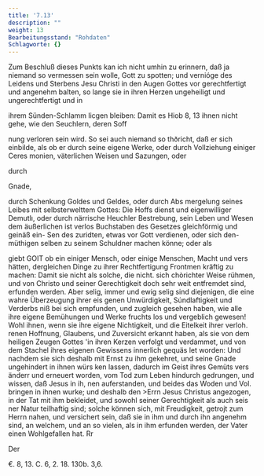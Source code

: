 ```yaml
---
title: '7.13'
description: ""
weight: 13
Bearbeitungsstand: "Rohdaten"
Schlagworte: {}
---
```


<!-- seite 336 -->

Zum Beschluß dieses Punkts kan ich nicht umhin zu erinnern, daß ja niemand so vermessen sein wolle, Gott zu spotten; und vernióge des Leidens und Sterbens Jesu Christi in den Augen Gottes vor gerechtfertigt und angenehm balten, so lange sie in ihren Herzen ungeheiligt und ungerechtfertigt und in

ihrem Sünden-Schlamm licgen bleiben: Damit es Hiob 8, 13 ihnen nicht gehe, wie den Seuchlern, deren Soff

nung verloren sein wird. So sei auch niemand so thðricht, daß er sich einbilde, als ob er durch seine eigene Werke, oder durch Vollziehung einiger Ceres monien, väterlichen Weisen und Sazungen, oder

durch

Gnade,
<!-- seite 337 -->
durch Schenkung Goldes und Geldes, oder durch Abs mergelung seines Leibes mit selbsterwelttem Gottes: Die Hoffs dienst und eigenwilliger Demutlı, oder durch närrische Heuchler Bestrebung, sein Leben und Wesen dem äußerlichen ist verlos Buchstaben des Gesetzes gleichförmig und geinäß ein- Sen des zuridten, etwas vor Gott verdienen, oder sich den- müthigen selben zu seinem Schuldner machen könne; oder als

giebt GOIT ob ein einiger Mensch, oder einige Menschen, Macht und vers hätten, dergleichen Dinge zu ihrer Rechtfertigung Frontmen kräftig zu machen: Damit sie nicht als solche, die nicht. sich chòrichter Weise rühmen, und von Christo und seiner Gerechtigkeit doch sehr weit entfremdet sind, erfunden werden. Aber selig, immer und ewig selig sind diejenigen, die eine wahre Überzeugung ihrer eis genen Unwürdigkeit, Súndlaftigkeit und Verderbs niß bei sich empfunden, und zugleich gesehen haben, wie alle ihre eigene Bemühungen und Werke fruchts los und vergeblich gewesen! Wohl ihnen, wenn sie ihre eigene Nichtigkeit, und die Eitelkeit ihrer verloh. renen Hoffnung, Glaubens, und Zuversicht erkannt haben, als sie von dem heiligen Zeugen Gottes 'in ihren Kerzen verfolgt und verdammet, und von dem Stachel ihres eigenen Gewissens innerlich gequäs let worden: Und nachdem sie sich deshalb mit Ernst zu ihm gekehret, und seine Gnade ungehindert in ihnen würs ken lassen, dadurch im Geist ihres Gemüts vers änderr und erneuert worden, vom Tod zum Leben hindurch gedrungen, und wissen, daß Jesus in ih, nen auferstanden, und beides das Woden und Vol. bringen in ihnen wurke; und deshalb den >Errn Jesus Christus angezogen, in der Tat mit ihm bekleidet, und sowohl seiner Gerechtigkeit als auch seis ner Natur teilhaftig sind; solche können sich, mit Freudigkeit, getrojt zum Herrn nahen, und versichert sein, daß sie in ihm und durch ihn angenehm sind, an welchem, und an so vielen, als in ihm erfunden werden, der Vater einen Wohlgefallen hat. Rr

Der

 €. 8, 13.
C. 6, 2. 18.
130b. 3,6.